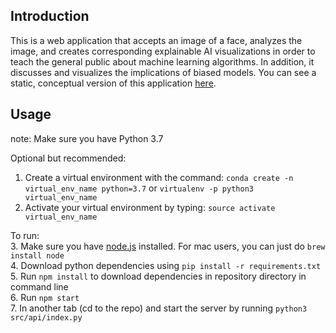 
## Introduction

This is a web application that accepts an image of a face, analyzes the image, and creates corresponding explainable AI visualizations in order to teach the general public about machine learning algorithms. In addition, it discusses and visualizes the implications of biased models. You can see a static, conceptual version of this application [here](https://nicole9925.github.io/facial-analysis-frontend/).

## Usage

note: Make sure you have Python 3.7

Optional but recommended:
1. Create a virtual environment with the command: `conda create -n virtual_env_name python=3.7` or `virtualenv -p python3 virtual_env_name`
2. Activate your virtual environment by typing: `source activate virtual_env_name`

To run:<br>
3. Make sure you have [node.js](https://www.npmjs.com/get-npm) installed. For mac users, you can just do `brew install node`<br>
4. Download python dependencies using `pip install -r requirements.txt`<br>
5. Run `npm install` to download dependencies in repository directory in command line<br>
6. Run `npm start`<br>
7. In another tab (cd to the repo) and start the server by running `python3 src/api/index.py` <br>
